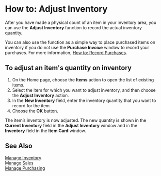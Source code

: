 <properties
                pageTitle="How to: Adjust Inventory| Project “Madeira”"
                description="How to: Adjust Inventory"
                services="project-madeira"
                documentationCenter=""
                authors="SorenGP"
/>
<tags
    ms.service="project-madeira"
    ms.topic="article"
    ms.devlang="na"
    ms.tgt_pltfrm="na"
    ms.workload="na"
    ms.date="05/12/2016"
    ms.author="SorenGP" />

# How to: Adjust Inventory   
After you have made a physical count of an item in your inventory area, you can use the **Adjust Inventory** function to record the actual inventory quantity.

You can also use the function as a simple way to place purchased items on inventory if you do not use the **Purchase Invoice** window to record your purchases. For more information, [How to: Record Purchases](purchasing-how-record-purchases.md).

## To adjust an item's quantity on inventory
1. On the Home page, choose the **Items** action to open the list of existing items.
2. Select the item for which you want to adjust inventory, and then choose the **Adjust Inventory** action.
3. In the **New Inventory** field, enter the inventory quantity that you want to record for the item.
4. Choose the **OK** button.

The item’s inventory is now adjusted. The new quantity is shown in the **Current Inventory** field in the **Adjust Inventory** window and in the **Inventory** field in the **Item Card** window.

## See Also
[Manage Inventory](inventory-manage-inventory.md)  
[Manage Sales](sales-manage-sales.md)  
[Manage Purchasing](purchasing-manage-purchasing.md)
